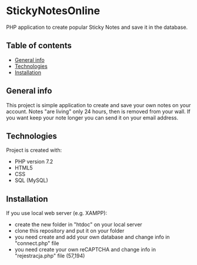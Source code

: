 # StickyNotesOnline
PHP application to create popular Sticky Notes and save it in the database.
## Table of contents
* [General info](#general-info)
* [Technologies](#technologies)
* [Installation](#installation)

## General info
This project is simple application to create and save your own notes on your account. Notes "are living" only 24 hours, then is removed from your wall. If you want keep your note longer you can send it on your email address.
	
## Technologies
Project is created with:
* PHP version 7.2
* HTML5
* CSS
* SQL (MySQL)

## Installation
If you use local web server (e.g. XAMPP):
* create the new folder in "htdoc" on your local server
* clone this repository and put it on your folder
* you need create and add your own database and change info in "connect.php" file
* you need create your own reCAPTCHA and change info in "rejestracja.php" file (57,194)
